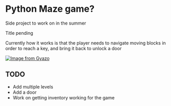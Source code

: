 # Python Maze game?

Side project to work on in the summer

Title pending

Currently how it works is that the player needs to navigate moving blocks in order to reach a key, and bring it back to unlock a door

[![Image from Gyazo](https://i.gyazo.com/ccbc8e182130895c20ecbdcb9d382c54.gif)](https://gyazo.com/ccbc8e182130895c20ecbdcb9d382c54)

## TODO

- Add multiple levels
- Add a door
- Work on getting inventory working for the game
